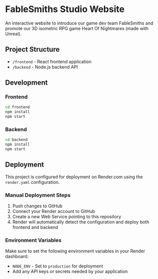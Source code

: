 # FableSmiths Studio Website

An interactive website to introduce our game dev team FableSmiths and promote our 3D isometric RPG game Heart Of Nightmares (made with Unreal).

## Project Structure
- `/frontend` - React frontend application
- `/backend` - Node.js backend API

## Development

### Frontend
```bash
cd frontend
npm install
npm start
```

### Backend
```bash
cd backend
npm install
npm start
```

## Deployment
This project is configured for deployment on Render.com using the `render.yaml` configuration.

### Manual Deployment Steps
1. Push changes to GitHub
2. Connect your Render account to GitHub
3. Create a new Web Service pointing to this repository
4. Render will automatically detect the configuration and deploy both frontend and backend

### Environment Variables
Make sure to set the following environment variables in your Render dashboard:
- `NODE_ENV` - Set to `production` for deployment
- Add any API keys or secrets needed by your application

